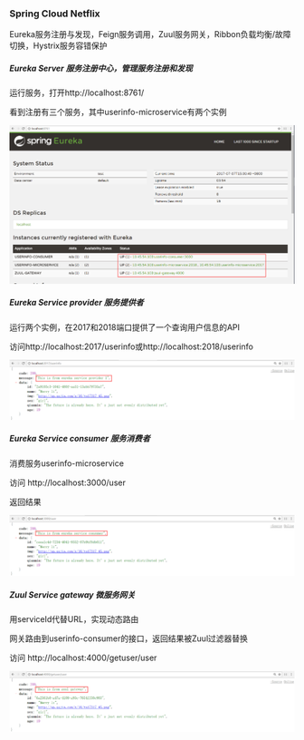 ### Spring Cloud Netflix

Eureka服务注册与发现，Feign服务调用，Zuul服务网关，Ribbon负载均衡/故障切换，Hystrix服务容错保护

##### Eureka Server 服务注册中心，管理服务注册和发现

运行服务，打开http://localhost:8761/

看到注册有三个服务，其中userinfo-microservice有两个实例

![服务注册中心](pic/1.png)

##### Eureka Service provider 服务提供者

运行两个实例，在2017和2018端口提供了一个查询用户信息的API

访问http://localhost:2017/userinfo或http://localhost:2018/userinfo

![返回结果](pic/2.png)

##### Eureka Service consumer 服务消费者

消费服务userinfo-microservice

访问 http://localhost:3000/user 

返回结果

![返回结果](pic/3.png)

##### Zuul Service gateway 微服务网关

用serviceId代替URL，实现动态路由

网关路由到userinfo-consumer的接口，返回结果被Zuul过滤器替换

访问 http://localhost:4000/getuser/user

![返回结果](pic/4.png)